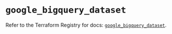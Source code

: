# `google_bigquery_dataset`

Refer to the Terraform Registry for docs: [`google_bigquery_dataset`](https://registry.terraform.io/providers/hashicorp/google/6.10.0/docs/resources/bigquery_dataset).
